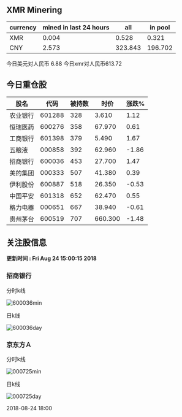 ## XMR Minering

|currency|mined in last 24 hours|all|in pool|
|---|---|---|---|
|XMR|0.004|0.528|0.321|
|CNY|2.573|323.843|196.702|

今日美元对人民币 6.88	今日xmr对人民币613.72


## 今日重仓股 

|股名|代码|被持数|时价|涨跌%|
|---|---|---|---|---|
|农业银行|601288|328|3.610|1.12|
|恒瑞医药|600276|358|67.970|0.61|
|工商银行|601398|379|5.490|1.67|
|五粮液|000858|392|62.960|-1.86|
|招商银行|600036|453|27.700|1.47|
|美的集团|000333|507|41.380|0.39|
|伊利股份|600887|518|26.350|-0.53|
|中国平安|601318|652|62.470|0.55|
|格力电器|000651|667|38.940|-0.61|
|贵州茅台|600519|707|660.300|-1.48|

## 关注股信息
**更新时间 : Fri Aug 24 15:00:15 2018**
### 招商银行 
分时k线

![600036min](http://image.sinajs.cn/newchart/min/n/sh600036.gif)

日k线

![600036day](http://image.sinajs.cn/newchart/daily/n/sh600036.gif)

### 京东方Ａ 
分时k线

![000725min](http://image.sinajs.cn/newchart/min/n/sz000725.gif)

日k线

![000725day](http://image.sinajs.cn/newchart/daily/n/sz000725.gif)

2018-08-24 18:00